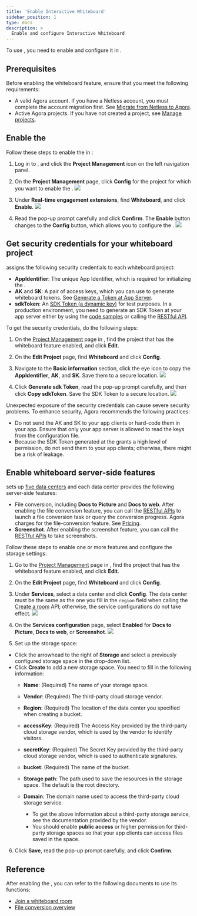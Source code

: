 ```yaml
---
title: 'Enable Interactive Whiteboard'
sidebar_position: 1
type: docs
description: >
  Enable and configure Interactive Whiteboard
---
```


To use <Vg k="WHITE" />, you need to enable and configure it in [<Vg k="CONSOLE" />](https://console.agora.io/#onboarding).

## Prerequisites

Before enabling the whiteboard feature, ensure that you meet the following requirements:
- A valid Agora account. If you have a Netless account, you must complete the account migration first. See [Migrate from Netless to Agora](./develop/migration-guide).
- Active Agora projects. If you have not created a project, see [Manage projects](../reference/manage-agora-account/#create-and-manage-projects).

## Enable the <Vg k="WHITE" />

Follow these steps to enable the <Vg k="WHITE" /> in <Vg k="CONSOLE" />:

1. Log in to [<Vg k="CONSOLE" />](https://console.agora.io/), and click the **Project Management** icon on the left navigation panel.

2. On the **Project Management** page, click **Config** for the project for which you want to enable the <Vg k="WHITE" />.
 ![](https://web-cdn.agora.io/docs-files/1641971710869)

3. Under **Real-time engagement extensions**, find **Whiteboard**, and click **Enable**.
 ![](https://web-cdn.agora.io/docs-files/1638182516342)

4. Read the pop-up prompt carefully and click **Confirm**. 
   The **Enable** button changes to the **Config** button, which allows you to configure the <Vg k="WHITE" />.
	 ![](https://web-cdn.agora.io/docs-files/1638182576182)

## Get security credentials for your whiteboard project

<Vg k="CONSOLE" /> assigns the following security credentials to each whiteboard project:

- **AppIdentifier**: The unique App Identifier, which is required for initializing the <Vg k="WHITE_SDK" />.
- **AK** and **SK**: A pair of access keys, which you can use to generate whiteboard tokens. See [Generate a Token at App Server](../develop/generate-token-app-server).
- **sdkToken**: An [SDK Token (a dynamic key)](../develop/authentication-workflow) for test purposes. In a production environment, you need to generate an SDK Token at your app server either by using the [code samples](../develop/generate-token-app-server) or calling the [RESTful API](../develop/generate-token-rest). 

To get the security credentials, do the following steps:

1. On the [Project Management](https://console.agora.io/projects) page in <Vg k="CONSOLE" />, find the project that has the whiteboard feature enabled, and click **Edit**.

2. On the **Edit Project** page, find **Whiteboard** and click **Config**.

3. Navigate to the **Basic information** section, click the eye icon to copy the **AppIdentifier**, **AK**, and **SK**. Save them to a secure location.
   ![](https://web-cdn.agora.io/docs-files/1620392824592)

4. Click **Generate sdk Token**, read the pop-up prompt carefully, and then click **Copy sdkToken**. Save the SDK Token to a secure location.
   ![](https://web-cdn.agora.io/docs-files/1619518873012)
	
Unexpected exposure of the security credentials can cause severe security problems. To enhance security, Agora recommends the following practices:

- Do not send the AK and SK to your app clients or hard-code them in your app. Ensure that only your app server is allowed to read the keys from the configuration file.
- Because the SDK Token generated at the <Vg k="CONSOLE" /> grants a high level of permission, do not send them to your app clients; otherwise, there might be a risk of leakage.

## Enable whiteboard server-side features

<Vg k="WHITE" /> sets up [five data centers](../reference/security#network-geofencing) and each data center provides the following server-side features: 

- File conversion, including **Docs to Picture** and **Docs to web**. 
After enabling the file conversion feature, you can call the [RESTful APIs](../reference/whiteboard-api/file-conversion) to launch a file conversion task or query the conversion progress.
Agora charges for the file-conversion feature. See [Pricing](../reference/pricing).
- **Screenshot**. After enabling the screenshot feature, you can call the [RESTful APIs](../reference/whiteboard-api/screenshots) to take screenshots.

Follow these steps to enable one or more features and configure the storage settings:

1. Go to the [Project Management](https://console.agora.io/projects) page in <Vg k="CONSOLE" />, find the project that has the whiteboard feature enabled, and click **Edit**.

2. On the **Edit Project** page, find **Whiteboard** and click **Config**.

3. Under **Services**, select a data center and click **Config**. The data center must be the same as the one you fill in the `region` field when calling the [Create a room](../reference/whiteboard-api/room-management#create-a-room-post) API; otherwise, the service configurations do not take effect.
  ![](https://web-cdn.agora.io/docs-files/1658998783322)


4. On the **Services configuration** page, select **Enabled** for **Docs to Picture**, **Docs to web**, or **Screenshot**.
     ![](https://web-cdn.agora.io/docs-files/1637660984577)






5. Set up the storage space:
- Click the arrowhead to the right of **Storage** and select a previously configured storage space in the drop-down list.
- Click **Create** to add a new storage space. You need to fill in the following information:
   - **Name**: (Required) The name of your storage space.
   - **Vendor**: (Required) The third-party cloud storage vendor. 
   - **Region**: (Required) The location of the data center you specified when creating a bucket.
   - **accessKey**: (Required) The Access Key provided by the third-party cloud storage vendor, which is used by the vendor to identify visitors.
   - **secretKey**: (Required) The Secret Key provided by the third-party cloud storage vendor, which is used to authenticate signatures.
   - **bucket**: (Required) The name of the bucket.
   - **Storage path**: The path used to save the resources in the storage space. The default is the root directory.
   - **Domain**: The domain name used to access the third-party cloud storage service.
 
        - To get the above information about a third-party storage service, see the documentation provided by the vendor.
        - You should enable **public access** or higher permission for third-party storage spaces so that your app clients can access files saved in the space.
 
6. Click **Save**, read the pop-up prompt carefully, and click **Confirm**.

## Reference
After enabling the <Vg k="WHITE" />, you can refer to the following documents to use its functions:
- [Join a whiteboard room](../get-started/get-started-sdk)
- [File conversion overview](../reference/whiteboard-api/file-conversion)
